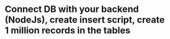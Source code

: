 # Connect DB with your backend (NodeJs), сreate insert script, create 1 million records in the tables
